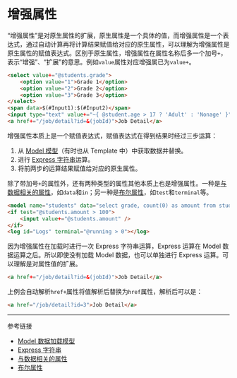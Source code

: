 # 增强属性

“增强属性”是对原生属性的扩展，原生属性是一个具体的值，而增强属性是一个表达式，通过自动计算再将计算结果赋值给对应的原生属性，可以理解为增强属性是原生属性的赋值表达式。区别于原生属性，增强属性在属性名称后多一个加号`+`，表示“增强”、“扩展”的意思。例如`value`属性对应增强属已为`value+`。

```html
<select value+="@students.grade">
    <option value="1">Grade 1</option>
    <option value="2">Grade 2</option>
    <option value="3">Grade 3</option>
</select>
<span data>$(#Input1):$(#Input2)</span>
<input type="text" value+="~{ @student.age > 17 ? 'Adult' : 'Nonage' }" />
<a href+="/job/detail?id=&(jobId)">Job Detail</a>
```

增强属性本质上是一个赋值表达式，赋值表达式在得到结果时经过三步运算：

1. 从 [Model 模型](/root.js/model.md)（有时也从 Template 中）中获取数据并替换。
2. 进行 [Express 字符串](/root.js/express.md)运算。
3. 将前两步的运算结果赋值给对应的原生属性。

除了带加号`+`的属性外，还有两种类型的属性其他本质上也是增强属性。一种是[与数据相关的属性](/root.js/data.md)，如`data`和`in`；另一种是[布尔属性](/root.js/boolean.md)，如`test`和`terminal`等。

```html
<model name="students" data="select grade, count(0) as amount from students -> first row">
<if test="@students.amount > 100">
    <input value+="@students.amount" />
</if>
<log id="Logs" terminal="@running > 0"></log>
```

因为增强属性在加载时进行一次 Express 字符串运算，Express 运算在 Model 数据运算之后。所以即使没有加载 Model 数据，也可以单独进行 Express 运算。可以理解是对属性值的扩展。

```html
<a href+="/job/detail?id=&(jobId)">Job Detail</a>
```

上例会自动解析`href+`属性将值解析后替换为`href`属性，解析后可以是：

```html
<a href="/job/detail?id=3">Job Detail</a>
```

---
参考链接

* [Model 数据加载模型](/root.js/model.md)
* [Express 字符串](/root.js/express.md)
* [与数据相关的属性](/root.js/data.md)
* [布尔属性](/root.js/boolean.md)

